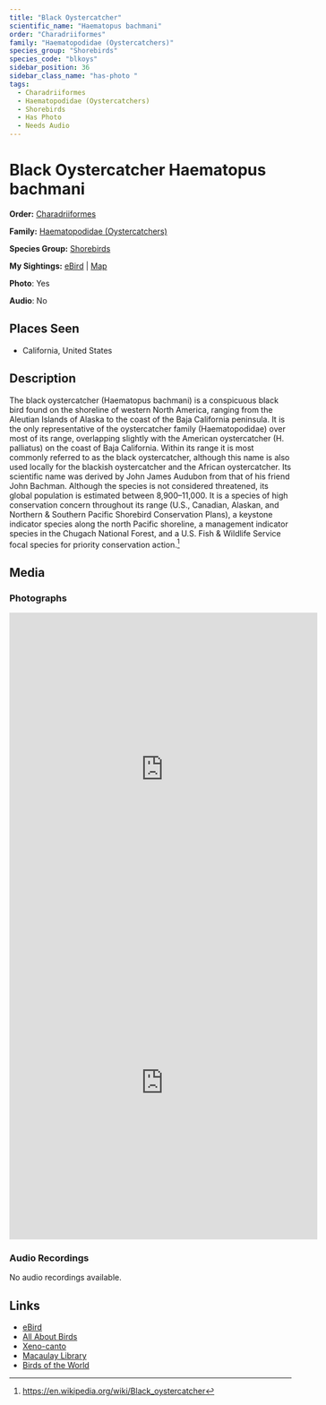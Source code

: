 ```yaml
---
title: "Black Oystercatcher"
scientific_name: "Haematopus bachmani"
order: "Charadriiformes"
family: "Haematopodidae (Oystercatchers)"
species_group: "Shorebirds"
species_code: "blkoys"
sidebar_position: 36
sidebar_class_name: "has-photo "
tags: 
  - Charadriiformes
  - Haematopodidae (Oystercatchers)
  - Shorebirds
  - Has Photo
  - Needs Audio
---
```


# Black Oystercatcher <span className='sci_name'>Haematopus bachmani</span>

**Order:** [Charadriiformes](/tags/charadriiformes)

**Family:** [Haematopodidae (Oystercatchers)](/tags/haematopodidae-oystercatchers)

**Species Group:** [Shorebirds](/tags/shorebirds)

**My Sightings:** [eBird](https://ebird.org/lifelist?r=world&time=life&spp=blkoys) | [Map](/map?species_code=blkoys)

**Photo**: Yes 

**Audio**: No

## Places Seen

* California, United States

## Description
The black oystercatcher (Haematopus bachmani) is a conspicuous black bird found on the shoreline of western North America, ranging from the Aleutian Islands of Alaska to the coast of the Baja California peninsula.
It is the only representative of the oystercatcher family (Haematopodidae) over most of its range, overlapping slightly with the American oystercatcher (H. palliatus) on the coast of Baja California. Within its range it is most commonly referred to as the black oystercatcher, although this name is also used locally for the blackish oystercatcher and the African oystercatcher. Its scientific name was derived by John James Audubon from that of his friend John Bachman.
Although the species is not considered threatened, its global population is estimated between 8,900–11,000.  It is a species of high conservation concern throughout its range (U.S., Canadian, Alaskan, and Northern & Southern Pacific Shorebird Conservation Plans), a keystone indicator species along the north Pacific shoreline, a management indicator species in the Chugach National Forest, and a U.S. Fish & Wildlife Service focal species for priority conservation action.[^1]

[^1]: https://en.wikipedia.org/wiki/Black_oystercatcher

## Media
### Photographs
<iframe src="https://macaulaylibrary.org/asset/619242520/embed" width="550" height="560" frameborder="0" allowfullscreen></iframe>
<iframe src="https://macaulaylibrary.org/asset/619242521/embed" width="550" height="560" frameborder="0" allowfullscreen></iframe>

### Audio Recordings
No audio recordings available.

## Links
* [eBird](https://ebird.org/species/blkoys) 
* [All About Birds](https://www.allaboutbirds.org/guide/blkoys) 
* [Xeno-canto](https://www.xeno-canto.org/species/haematopus-bachmani) 
* [Macaulay Library](https://search.macaulaylibrary.org/catalog?taxonCode=blkoys&sort=rating_rank_desc)
* [Birds of the World](https://birdsoftheworld.org/bow/species/blkoys)
